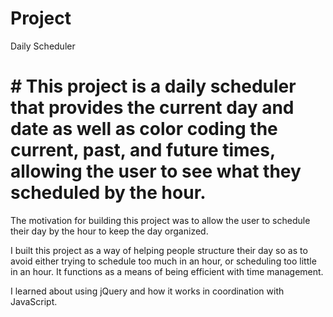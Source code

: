 # Project
Daily Scheduler

# # This project is a daily scheduler that provides the current day and date as well as color coding the current, past, and future times, allowing the user to see what they scheduled by the hour.

The motivation for building this project was to allow the user to schedule their day by the hour to keep the day organized.

I built this project as a way of helping people structure their day so as to avoid either trying to schedule too much in an hour, or scheduling too little in an hour. It functions as a means of being efficient with time management.

I learned about using jQuery and how it works in coordination with JavaScript.